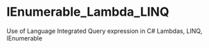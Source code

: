 # IEnumerable_Lambda_LINQ
Use of Language Integrated Query expression in C#
Lambdas, LINQ, IEnumerable
